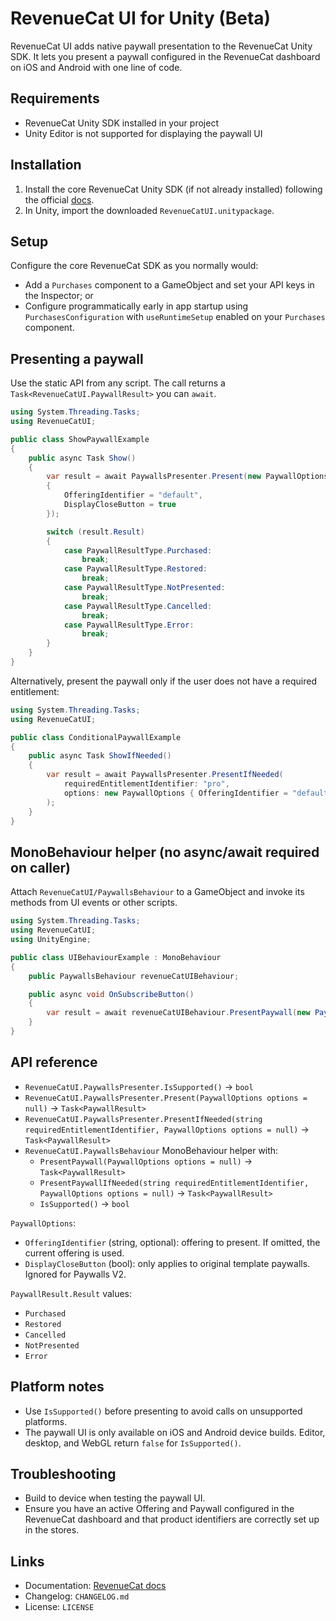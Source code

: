 # RevenueCat UI for Unity (Beta)

RevenueCat UI adds native paywall presentation to the RevenueCat Unity SDK. It lets you present a paywall configured in the RevenueCat dashboard on iOS and Android with one line of code.

## Requirements

- RevenueCat Unity SDK installed in your project
- Unity Editor is not supported for displaying the paywall UI

## Installation

1. Install the core RevenueCat Unity SDK (if not already installed) following the official [docs](https://www.revenuecat.com/docs/getting-started/installation/unity).
2. In Unity, import the downloaded `RevenueCatUI.unitypackage`.

## Setup

Configure the core RevenueCat SDK as you normally would:

- Add a `Purchases` component to a GameObject and set your API keys in the Inspector; or
- Configure programmatically early in app startup using `PurchasesConfiguration` with `useRuntimeSetup` enabled on your `Purchases` component.

## Presenting a paywall

Use the static API from any script. The call returns a `Task<RevenueCatUI.PaywallResult>` you can `await`.

```csharp
using System.Threading.Tasks;
using RevenueCatUI;

public class ShowPaywallExample
{
    public async Task Show()
    {
        var result = await PaywallsPresenter.Present(new PaywallOptions
        {
            OfferingIdentifier = "default",
            DisplayCloseButton = true
        });

        switch (result.Result)
        {
            case PaywallResultType.Purchased:
                break;
            case PaywallResultType.Restored:
                break;
            case PaywallResultType.NotPresented:
                break;
            case PaywallResultType.Cancelled:
                break;
            case PaywallResultType.Error:
                break;
        }
    }
}
```

Alternatively, present the paywall only if the user does not have a required entitlement:

```csharp
using System.Threading.Tasks;
using RevenueCatUI;

public class ConditionalPaywallExample
{
    public async Task ShowIfNeeded()
    {
        var result = await PaywallsPresenter.PresentIfNeeded(
            requiredEntitlementIdentifier: "pro",
            options: new PaywallOptions { OfferingIdentifier = "default" }
        );
    }
}
```

## MonoBehaviour helper (no async/await required on caller)

Attach `RevenueCatUI/PaywallsBehaviour` to a GameObject and invoke its methods from UI events or other scripts.

```csharp
using System.Threading.Tasks;
using RevenueCatUI;
using UnityEngine;

public class UIBehaviourExample : MonoBehaviour
{
    public PaywallsBehaviour revenueCatUIBehaviour;

    public async void OnSubscribeButton()
    {
        var result = await revenueCatUIBehaviour.PresentPaywall(new PaywallOptions("default", true));
    }
}
```

## API reference

- `RevenueCatUI.PaywallsPresenter.IsSupported()` → `bool`
- `RevenueCatUI.PaywallsPresenter.Present(PaywallOptions options = null)` → `Task<PaywallResult>`
- `RevenueCatUI.PaywallsPresenter.PresentIfNeeded(string requiredEntitlementIdentifier, PaywallOptions options = null)` → `Task<PaywallResult>`
- `RevenueCatUI.PaywallsBehaviour` MonoBehaviour helper with:
  - `PresentPaywall(PaywallOptions options = null)` → `Task<PaywallResult>`
  - `PresentPaywallIfNeeded(string requiredEntitlementIdentifier, PaywallOptions options = null)` → `Task<PaywallResult>`
  - `IsSupported()` → `bool`

`PaywallOptions`:

- `OfferingIdentifier` (string, optional): offering to present. If omitted, the current offering is used.
- `DisplayCloseButton` (bool): only applies to original template paywalls. Ignored for Paywalls V2.

`PaywallResult.Result` values:

- `Purchased`
- `Restored`
- `Cancelled`
- `NotPresented`
- `Error`

## Platform notes

- Use `IsSupported()` before presenting to avoid calls on unsupported platforms.
- The paywall UI is only available on iOS and Android device builds. Editor, desktop, and WebGL return `false` for `IsSupported()`.

## Troubleshooting

- Build to device when testing the paywall UI.
- Ensure you have an active Offering and Paywall configured in the RevenueCat dashboard and that product identifiers are correctly set up in the stores.

## Links

- Documentation: [RevenueCat docs](https://www.revenuecat.com/docs)
- Changelog: `CHANGELOG.md`
- License: `LICENSE`


